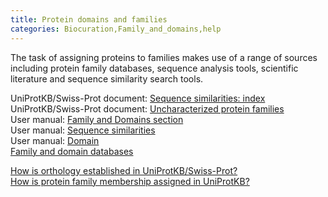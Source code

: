 ```yaml
---
title: Protein domains and families
categories: Biocuration,Family_and_domains,help
---
```


The task of assigning proteins to families makes use of a range of sources including protein family databases, sequence analysis tools, scientific literature and sequence similarity search tools.

UniProtKB/Swiss-Prot document: [Sequence similarities: index](http://www.uniprot.org/docs/similar)  
UniProtKB/Swiss-Prot document: [Uncharacterized protein families](http://www.uniprot.org/docs/upflist)  
User manual: [Family and Domains section](https://www.uniprot.org/help/family%5fand%5fdomains)  
User manual: [Sequence similarities](https://www.uniprot.org/help/sequence%5fsimilarities)  
User manual: [Domain](https://www.uniprot.org/help/domain)  
[Family and domain databases](http://www.uniprot.org/database/?query=category:%22Family+domain+databases%22)

[How is orthology established in UniProtKB/Swiss-Prot?](http://www.uniprot.org/help/orthology)  
[How is protein family membership assigned in UniProtKB?](http://www.uniprot.org/help/family%5Fmembership)
